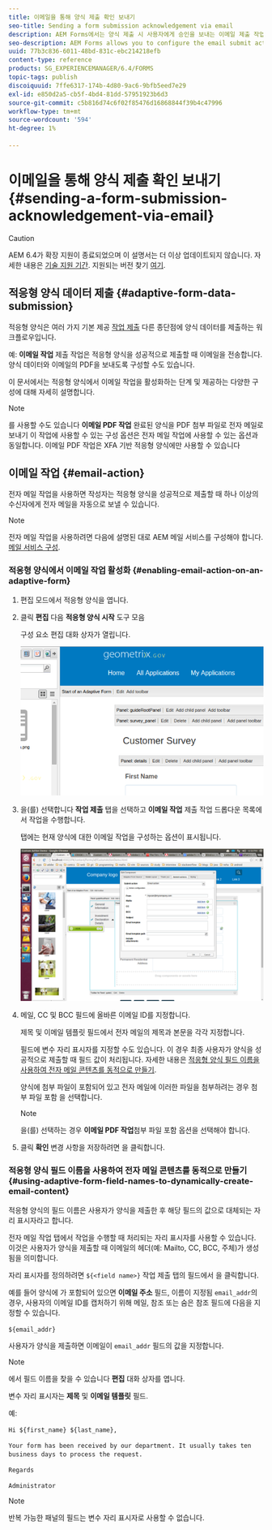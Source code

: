 ```yaml
---
title: 이메일을 통해 양식 제출 확인 보내기
seo-title: Sending a form submission acknowledgement via email
description: AEM Forms에서는 양식 제출 시 사용자에게 승인을 보내는 이메일 제출 작업을 구성할 수 있습니다.
seo-description: AEM Forms allows you to configure the email submit action that sends an acknowledgement to a user on submitting the form.
uuid: 77b3c836-6011-48bd-831c-ebc214218efb
content-type: reference
products: SG_EXPERIENCEMANAGER/6.4/FORMS
topic-tags: publish
discoiquuid: 7ffe6317-174b-4d80-9ac6-9bfb5eed7e29
exl-id: e850d2a5-cb5f-4bd4-81dd-57951923b6d3
source-git-commit: c5b816d74c6f02f85476d16868844f39b4c47996
workflow-type: tm+mt
source-wordcount: '594'
ht-degree: 1%

---
```


# 이메일을 통해 양식 제출 확인 보내기 {#sending-a-form-submission-acknowledgement-via-email}

>[!CAUTION]
>
>AEM 6.4가 확장 지원이 종료되었으며 이 설명서는 더 이상 업데이트되지 않습니다. 자세한 내용은 [기술 지원 기간](https://helpx.adobe.com/kr/support/programs/eol-matrix.html). 지원되는 버전 찾기 [여기](https://experienceleague.adobe.com/docs/).

## 적응형 양식 데이터 제출 {#adaptive-form-data-submission}

적응형 양식은 여러 가지 기본 제공 [작업 제출](/help/forms/using/configuring-submit-actions.md) 다른 종단점에 양식 데이터를 제출하는 워크플로우입니다.

예: **이메일 작업** 제출 작업은 적응형 양식을 성공적으로 제출할 때 이메일을 전송합니다. 양식 데이터와 이메일의 PDF을 보내도록 구성할 수도 있습니다.

이 문서에서는 적응형 양식에서 이메일 작업을 활성화하는 단계 및 제공하는 다양한 구성에 대해 자세히 설명합니다.

>[!NOTE]
>
>를 사용할 수도 있습니다 **이메일 PDF 작업** 완료된 양식을 PDF 첨부 파일로 전자 메일로 보내기 이 작업에 사용할 수 있는 구성 옵션은 전자 메일 작업에 사용할 수 있는 옵션과 동일합니다. 이메일 PDF 작업은 XFA 기반 적응형 양식에만 사용할 수 있습니다

## 이메일 작업 {#email-action}

전자 메일 작업을 사용하면 작성자는 적응형 양식을 성공적으로 제출할 때 하나 이상의 수신자에게 전자 메일을 자동으로 보낼 수 있습니다.

>[!NOTE]
>
>전자 메일 작업을 사용하려면 다음에 설명된 대로 AEM 메일 서비스를 구성해야 합니다. [메일 서비스 구성](/help/sites-administering/notification.md#configuring-the-mail-service).

### 적응형 양식에서 이메일 작업 활성화 {#enabling-email-action-on-an-adaptive-form}

1. 편집 모드에서 적응형 양식을 엽니다.

1. 클릭 **편집** 다음 **적응형 양식 시작** 도구 모음

   구성 요소 편집 대화 상자가 열립니다.

   ![적응형 양식의 구성 요소 편집 대화 상자](assets/start_of_adp_form.png)

1. 을(를) 선택합니다 **작업 제출** 탭을 선택하고 **이메일 작업** 제출 작업 드롭다운 목록에서 작업을 수행합니다.

   탭에는 현재 양식에 대한 이메일 작업을 구성하는 옵션이 표시됩니다.

   ![작업 제출 탭](assets/dialog.png)

1. 메일, CC 및 BCC 필드에 올바른 이메일 ID를 지정합니다.

   제목 및 이메일 템플릿 필드에서 전자 메일의 제목과 본문을 각각 지정합니다.

   필드에 변수 자리 표시자를 지정할 수도 있습니다. 이 경우 최종 사용자가 양식을 성공적으로 제출할 때 필드 값이 처리됩니다. 자세한 내용은 [적응형 양식 필드 이름을 사용하여 전자 메일 콘텐츠를 동적으로 만들기](/help/forms/using/form-submission-receipt-via-email.md#p-using-adaptive-form-field-names-to-dynamically-create-email-content-p).

   양식에 첨부 파일이 포함되어 있고 전자 메일에 이러한 파일을 첨부하려는 경우 첨부 파일 포함 을 선택합니다.

   >[!NOTE]
   >
   >을(를) 선택하는 경우 **이메일 PDF 작업**&#x200B;첨부 파일 포함 옵션을 선택해야 합니다.

1. 클릭 **확인** 변경 사항을 저장하려면 을 클릭합니다.

### 적응형 양식 필드 이름을 사용하여 전자 메일 콘텐츠를 동적으로 만들기 {#using-adaptive-form-field-names-to-dynamically-create-email-content}

적응형 양식의 필드 이름은 사용자가 양식을 제출한 후 해당 필드의 값으로 대체되는 자리 표시자라고 합니다.

전자 메일 작업 탭에서 작업을 수행할 때 처리되는 자리 표시자를 사용할 수 있습니다. 이것은 사용자가 양식을 제출할 때 이메일의 헤더(예: Mailto, CC, BCC, 주체)가 생성됨을 의미합니다.

자리 표시자를 정의하려면 `${<field name>}` 작업 제출 탭의 필드에서 을 클릭합니다.

예를 들어 양식에 가 포함되어 있으면 **이메일 주소** 필드, 이름이 지정됨 `email_addr`의 경우, 사용자의 이메일 ID를 캡처하기 위해 메일, 참조 또는 숨은 참조 필드에 다음을 지정할 수 있습니다.

`${email_addr}`

사용자가 양식을 제출하면 이메일이 `email_addr` 필드의 값을 지정합니다.

>[!NOTE]
>
>에서 필드 이름을 찾을 수 있습니다 **편집** 대화 상자를 엽니다.

변수 자리 표시자는 **제목** 및 **이메일 템플릿** 필드.

예:

`Hi ${first_name} ${last_name},`

`Your form has been received by our department. It usually takes ten business days to process the request.`

`Regards`

`Administrator`

>[!NOTE]
>
>반복 가능한 패널의 필드는 변수 자리 표시자로 사용할 수 없습니다.
